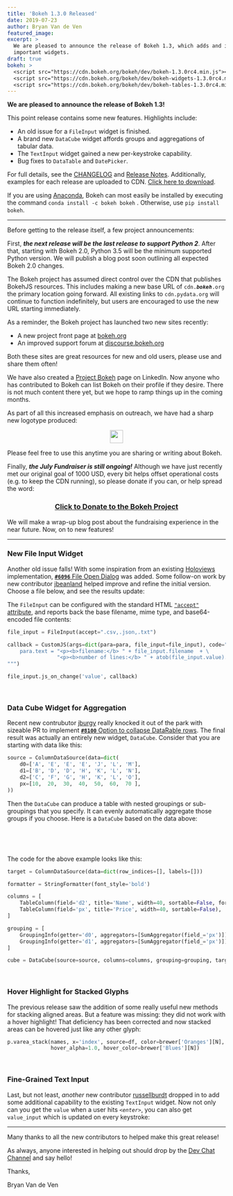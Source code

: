 ```yaml
---
title: 'Bokeh 1.3.0 Released'
date: 2019-07-23
author: Bryan Van de Ven
featured_image:
excerpt: >
  We are pleased to announce the release of Bokeh 1.3, which adds and improves
  important widgets.
draft: true
bokeh: >
  <script src="https://cdn.bokeh.org/bokeh/dev/bokeh-1.3.0rc4.min.js"></script>
  <script src="https://cdn.bokeh.org/bokeh/dev/bokeh-widgets-1.3.0rc4.min.js"></script>
  <script src="https://cdn.bokeh.org/bokeh/dev/bokeh-tables-1.3.0rc4.min.js"></script>
---
```


**We are pleased to announce the release of Bokeh 1.3!**

This point release contains some new features. Highlights include:

* An old issue for a ``FileInput`` widget is finished.
* A brand new ``DataCube`` widget affords groups and aggregations of tabular data.
* The ``TextInput`` widget gained a new per-keystroke capability.
* Bug fixes to ``DataTable`` and ``DatePicker``.

For full details, see the [CHANGELOG](https://github.com/bokeh/bokeh/blob/master/CHANGELOG)
and [Release Notes](https://bokeh.pydata.org/en/latest/docs/releases.html).
Additionally, examples for each release are uploaded to CDN.
[Click here to download](https://cdn.bokeh.org/bokeh/examples/examples-1.3.0.zip).

If you are using
[Anaconda](https://www.anaconda.com/downloads), Bokeh can most easily be installed
by executing the command ``conda install -c bokeh bokeh`` . Otherwise, use
``pip install bokeh``.

-----

Before getting to the release itself, a few project announcements:

First, ***the next release will be the last release to support Python 2***.
After that, starting with Bokeh 2.0, Python 3.5 will be the minimum supported Python version.
We will publish a blog post soon outlining all expected Bokeh 2.0 changes.

The Bokeh project has assumed direct control over the CDN that publishes BokehJS
resources. This includes making a new base URL of ``cdn.``***``bokeh``***``.org`` the primary
location going forward. All existing links to ``cdn.pydata.org`` will continue
to function indefinitely, but users are encouraged to use the new URL
starting immediately.

As a reminder, the Bokeh project has launched two new sites recently:

* A new project front page at [bokeh.org](https://bokeh.org)
* An improved support forum at [discourse.bokeh.org](https://discourse.bokeh.org)

Both these sites are great resources for new and old users, please use and share
them often!

We have also created a [Project Bokeh](ttps://www.linkedin.com/company/20282761/)
page on LinkedIn. Now anyone who has contributed to Bokeh can list Bokeh on their
profile if they desire.
There is not much content there yet, but we hope to ramp things up in the coming
months.

As part of all this increased emphasis on outreach, we have had a sharp new logotype
produced:

<center>
<img src="https://static.bokeh.org/logos/logotype.svg" height="30" /><p />
</center>

Please feel free to use this anytime you are sharing or writing about Bokeh.

Finally, ***the July Fundraiser is still ongoing!*** Although we have just recently met
our original goal of 1000 USD, every bit helps offset operational costs (e.g. to
keep the CDN running), so please donate if you can, or help spread the word:

<center>
<a href="https://numfocus.salsalabs.org/bokeh-july-fundraiser/index.html">
<b><h3>Click to Donate to the Bokeh Project</h3></b>
</a><p />
</center>

We will make a wrap-up blog post about the fundraising experience in the near future.
Now, on to new features!

-----

### New File Input Widget

Another old issue falls! With some inspiration from an existing [Holoviews](https://holoviews.org)
implementation, [**``#6096``** File Open Dialog](https://github.com/bokeh/bokeh/issues/6096) was
added. Some follow-on work by new contributor [jbeanland](https://github.com/jbeanland) helped
improve and refine the initial version.
Choose a file below, and see the results update:

<div id="file-input" width="100%"></div>

<script>
  fetch('/static/release-1-3-0/file-input.json')
    .then(function(response) { return response.json(); })
    .then(function(item) { Bokeh.embed.embed_item(item, "file-input"); })
</script>

The ``FileInput`` can be configured with the standard HTML [``"accept"`` attribute](https://www.w3schools.com/tags/att_input_accept.asp),
and reports back the base filename, mime type, and base64-encoded file contents:

```python
file_input = FileInput(accept=".csv,.json,.txt")

callback = CustomJS(args=dict(para=para, file_input=file_input), code="""
    para.text = "<p><b>filename:</b> " + file_input.filename  + \
                "<p><b>number of lines:</b> " + atob(file_input.value).split('\\n').length
""")

file_input.js_on_change('value', callback)
```

&nbsp;

### Data Cube Widget for Aggregation

Recent new contrubutor [jburgy](https://github.com/jburgy) really knocked it out of the
park with sizeable PR to implement [**``#8100``** Option to collapse DataRable rows](https://github.com/bokeh/bokeh/issues/8100). The final result was actually an entirely new widget,
``DataCube``. Consider that you are starting with data like this:

```python
source = ColumnDataSource(data=dict(
    d0=['A', 'E', 'E', 'E', 'J', 'L', 'M'],
    d1=['B', 'D', 'D', 'H', 'K', 'L', 'N'],
    d2=['C', 'F', 'G', 'H', 'K', 'L', 'O'],
    px=[10,  20,  30,  40,  50,  60,  70 ],
))
```

Then the ``DataCube`` can produce a table with nested groupings or sub-groupings that
you specify. It can evenly automatically aggregate those groups if you
choose. Here is a ``DataCube`` based on the data above:

&nbsp;

<center>
<div id="data-cube"></div>
</center>

<script>
  fetch('/static/release-1-3-0/data-cube.json')
    .then(function(response) { return response.json(); })
    .then(function(item) { Bokeh.embed.embed_item(item, "data-cube"); })
</script>

&nbsp;

The code for the above example looks like this:

```python
target = ColumnDataSource(data=dict(row_indices=[], labels=[]))

formatter = StringFormatter(font_style='bold')

columns = [
    TableColumn(field='d2', title='Name', width=40, sortable=False, formatter=formatter),
    TableColumn(field='px', title='Price', width=40, sortable=False),
]

grouping = [
    GroupingInfo(getter='d0', aggregators=[SumAggregator(field_='px')]),
    GroupingInfo(getter='d1', aggregators=[SumAggregator(field_='px')])
]

cube = DataCube(source=source, columns=columns, grouping=grouping, target=target)
```

&nbsp;

### Hover Highlight for Stacked Glyphs

The previous release saw the addition of some really useful new methods for stacking
aligned areas. But a feature was missing: they did not work with a hover highlight!
That deficiency has been corrected and now stacked areas can be hovered just like any
other glyph:

```python
p.varea_stack(names, x='index', source=df, color=brewer['Oranges'][N],
              hover_alpha=1.0, hover_color=brewer['Blues'][N])
```

<center>
<div id="stacked-hover-highlight"></div>
</center>

<script>
  fetch('/static/release-1-3-0/stacked-hover-highlight.json')
    .then(function(response) { return response.json(); })
    .then(function(item) { Bokeh.embed.embed_item(item, "stacked-hover-highlight"); })
</script>

&nbsp;

### Fine-Grained Text Input

Last, but not least, *another* new contributor [russellburdt](https://github.com/russellburdt)
dropped in to add some additional capability to the existing ``TextInput`` widget.
Now not only can you get the ``value`` when a user hits *``<enter>``*, you can also get
``value_input`` which is updated on every keystroke:

<div id="text-input"></div>

<script>
  fetch('/static/release-1-3-0/text-input.json')
    .then(function(response) { return response.json(); })
    .then(function(item) { Bokeh.embed.embed_item(item, "text-input"); })
</script>

----


Many thanks to all the new contributors to helped make this great release!

As always, anyone interested in helping out should drop by the
[Dev Chat Channel](https://gitter.im/bokeh/bokeh-dev) and say hello!

Thanks,

Bryan Van de Ven
